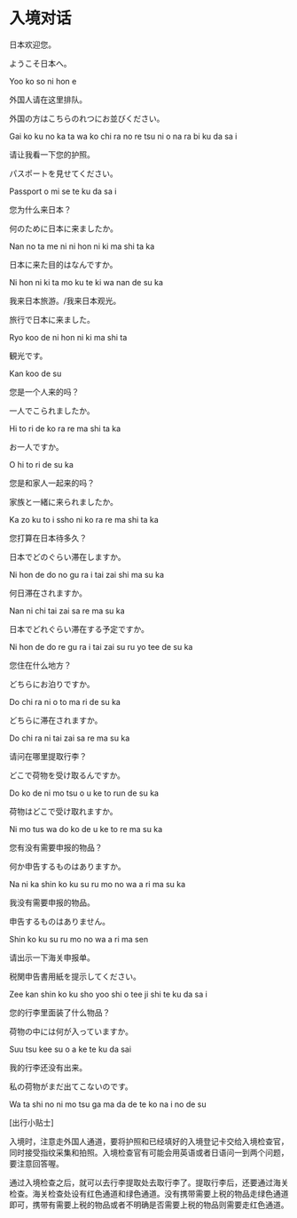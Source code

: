 # 入境对话

日本欢迎您。

ようこそ日本へ。

Yoo ko so ni hon e

 

外国人请在这里排队。

外国の方はこちらのれつにお並びください。

Gai ko ku no ka ta wa ko chi ra no re tsu ni o na ra bi ku da sa i

 

请让我看一下您的护照。

パスポートを見せてください。

Passport o mi se te ku da sa i



您为什么来日本？

何のために日本に来ましたか。

Nan no ta me ni ni hon ni ki ma shi ta ka

日本に来た目的はなんですか。

Ni hon ni ki ta mo ku te ki wa nan de su ka

 

我来日本旅游。/我来日本观光。

旅行で日本に来ました。

Ryo koo de ni hon ni ki ma shi ta

観光です。

Kan koo de su

 

您是一个人来的吗？

一人でこられましたか。

Hi to ri de ko ra re ma shi ta ka

お一人ですか。

O hi to ri de su ka



您是和家人一起来的吗？

家族と一緒に来られましたか。

Ka zo ku to i ssho ni ko ra re ma shi ta ka

 

您打算在日本待多久？

日本でどのぐらい滞在しますか。

Ni hon de do no gu ra i tai zai shi ma su ka

何日滞在されますか。

Nan ni chi tai zai sa re ma su ka

日本でどれぐらい滞在する予定ですか。

Ni hon de do re gu ra i tai zai su ru yo tee de su ka

 

您住在什么地方？

どちらにお泊りですか。

Do chi ra ni o to ma ri de su ka

どちらに滞在されますか。

Do chi ra ni tai zai sa re ma su ka



请问在哪里提取行李？

どこで荷物を受け取るんですか。

Do ko de ni mo tsu o u ke to run de su ka

荷物はどこで受け取れますか。

Ni mo tus wa do ko de u ke to re ma su ka

 

您有没有需要申报的物品？

何か申告するものはありますか。

Na ni ka shin ko ku su ru mo no wa a ri ma su ka

 

我没有需要申报的物品。

申告するものはありません。

Shin ko ku su ru mo no wa a ri ma sen

 

请出示一下海关申报单。

税関申告書用紙を提示してください。

Zee kan shin ko ku sho yoo shi o tee ji shi te ku da sa i

 

您的行李里面装了什么物品？

荷物の中には何が入っていますか。

Suu tsu kee su o a ke te ku da sai

 

我的行李还没有出来。

私の荷物がまだ出てこないのです。

Wa ta shi no ni mo tsu ga ma da de te ko na i no de su


[出行小贴士]

入境时，注意走外国人通道，要将护照和已经填好的入境登记卡交给入境检查官，同时接受指纹采集和拍照。入境检查官有可能会用英语或者日语问一到两个问题，要注意回答喔。

通过入境检查之后，就可以去行李提取处去取行李了。提取行李后，还要通过海关检查。海关检查处设有红色通道和绿色通道。没有携带需要上税的物品走绿色通道即可，携带有需要上税的物品或者不明确是否需要上税的物品则需要走红色通道。